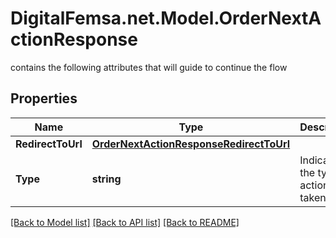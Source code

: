 # DigitalFemsa.net.Model.OrderNextActionResponse
contains the following attributes that will guide to continue the flow

## Properties

Name | Type | Description | Notes
------------ | ------------- | ------------- | -------------
**RedirectToUrl** | [**OrderNextActionResponseRedirectToUrl**](OrderNextActionResponseRedirectToUrl.md) |  | [optional] 
**Type** | **string** | Indicates the type of action to be taken | [optional] 

[[Back to Model list]](../README.md#documentation-for-models) [[Back to API list]](../README.md#documentation-for-api-endpoints) [[Back to README]](../README.md)


